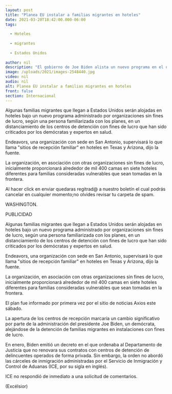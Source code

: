 ```yaml
---
layout: post
title: "Planea EU instalar a familias migrantes en hoteles"
date: 2021-03-20T18:42:00.000-06:00
tags:
  
  - Hoteles
  
  - migrantes
  
  - Estados Unidos
  
author: nil
description: "El gobierno de Joe Biden alista un nuevo programa en el que algunas familias migrantes que llegan a EU serán alojadas en hoteles en Texas y Arizona"
image: /uploads/2021/images-2548440.jpg
video: nil
audio: nil
alt: Planea EU instalar a familias migrantes en hoteles
front: false
section: Internacional
---
```


Algunas familias migrantes que llegan a Estados Unidos serán alojadas en hoteles bajo un nuevo programa administrado por organizaciones sin fines de lucro, según una persona familiarizada con los planes, en un distanciamiento de los centros de detención con fines de lucro que han sido criticados por los demócratas y expertos en salud.

Endeavors, una organización con sede en San Antonio, supervisará lo que llama "sitios de recepción familiar" en hoteles en Texas y Arizona, dijo la fuente.

La organización, en asociación con otras organizaciones sin fines de lucro, inicialmente proporcionará alrededor de mil 400 camas en siete hoteles diferentes para familias consideradas vulnerables que sean tomadas en la frontera.

Al hacer click en enviar quedaras regitrad@ a nuestro boletín el cual podrás cancelar en cualquier momento;no olvides revisar tu carpeta de spam.


WASHINGTON.

PUBLICIDAD

Algunas familias migrantes que llegan a Estados Unidos serán alojadas en hoteles bajo un nuevo programa administrado por organizaciones sin fines de lucro, según una persona familiarizada con los planes, en un distanciamiento de los centros de detención con fines de lucro que han sido criticados por los demócratas y expertos en salud.

Endeavors, una organización con sede en San Antonio, supervisará lo que llama "sitios de recepción familiar" en hoteles en Texas y Arizona, dijo la fuente.

La organización, en asociación con otras organizaciones sin fines de lucro, inicialmente proporcionará alrededor de mil 400 camas en siete hoteles diferentes para familias consideradas vulnerables que sean tomadas en la frontera.


El plan fue informado por primera vez por el sitio de noticias Axios este sábado.

La apertura de los centros de recepción marcaría un cambio significativo por parte de la administración del presidente Joe Biden, un demócrata, alejándose de la detención de familias migrantes en instalaciones con fines de lucro.

En enero, Biden emitió un decreto en el que ordenaba al Departamento de Justicia que no renovara sus contratos con centros de detención de delincuentes operados de forma privada. Sin embargo, la orden no abordó las cárceles de inmigración administradas por el Servicio de Inmigración y Control de Aduanas (ICE, por su sigla en inglés).

ICE no respondió de inmediato a una solicitud de comentarios.

(Excélsior)